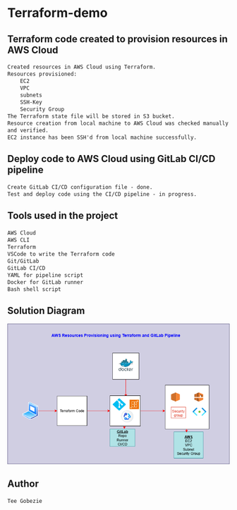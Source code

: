 # Terraform-demo


## Terraform code created to provision resources in AWS Cloud
```
Created resources in AWS Cloud using Terraform.
Resources provisioned:
    EC2
    VPC
    subnets 
    SSH-Key
    Security Group
The Terraform state file will be stored in S3 bucket.
Resource creation from local machine to AWS Cloud was checked manually and verified. 
EC2 instance has been SSH'd from local machine successfully.
```


## Deploy code to AWS Cloud using GitLab CI/CD pipeline
```
Create GitLab CI/CD configuration file - done.
Test and deploy code using the CI/CD pipeline - in progress.
```


## Tools used in the project
```
AWS Cloud
AWS CLI
Terraform
VSCode to write the Terraform code
Git/GitLab
GitLab CI/CD
YAML for pipeline script
Docker for GitLab runner
Bash shell script
```


## Solution Diagram
<img src="images/terraform-demo.png" width="800">



## Author
```
Tee Gobezie
```